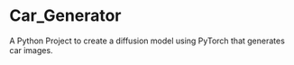 # Car_Generator
A Python Project to create a diffusion model using PyTorch that generates car images.
